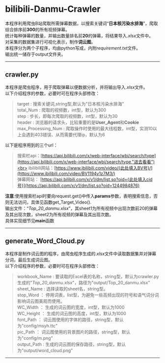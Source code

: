 # bilibili-Danmu-Crawler
本程序利用爬虫B站爬取所需弹幕数据，以搜索关键词“**日本核污染水排海**”，爬取综合排序前**300**的所有视频弹幕。<br>
统计每种弹幕的数量，并输出数量排名前**20**的弹幕，将结果导入.*xlsx*文件中。<br>
对采集的数据集进行可视化表示，制作**词云图**。<br>
本程序分为两个子程序，均由python写成，内附*requirement.txt*文件。  <br>
输出统一储存于output文件夹。  
***
## crawler.py
本程序是爬虫程序，用于爬取弹幕以便数据分析，并将输出导入.*xlsx*文件。<br>
以下介绍程序的参数，必要时可在程序头部修改：
> target : 搜索关键词,string型,默认为"日本核污染水排海"<br>
> total_Num : 爬取的视频数，int型，默认为300<br>
> step : 步长，即每次爬取的视频数，int型，默认为30<br>
> header : 浏览器的请求头，比较重要的是**User_Agent**和**Cookie**<br>
> max_Processing_Num : 爬取操作时使用的最大线程数，int型，实测10以上会遇到403错误、从而需要代理ip，默认为6<br>

以下是程序用到的三个url：<br>
> 搜索栏api：[https://api.bilibili.com/x/web-interface/wbi/search/type](https://api.bilibili.com/x/web-interface/wbi/search/type,"进去看看")<br>
> ibilibili网站：[https://www.ibilibili.com/video/{此处填入BV号}/](https://www.ibilibili.com/video/BV1194y1z7M3/)<br>
> 弹幕网站： [https://api.bilibili.com/x/v1/dm/list.so?oid={此处填入cid号}](https://api.bilibili.com/x/v1/dm/list.so?oid=1244984876)

**注意**:使用搜索栏api时要向request.get()中传入**params**参数，表明搜索信息，否则无法访问，具体见函数get_Target_Video().<br>
输出文件：“*Top_20_danmu.xlsx*”，其sheet1为所有视频中出现次数前20的弹幕及其出现次数，sheet2为所有视频的弹幕及其出现次数。<br>
具体实现细节见**main**函数
***
## generate_Word_Cloud.py
本程序是制作词云图的程序，由爬虫程序生成的.*xlsx*文件中读取数据集并对弹幕分词，最后生成词云图。<br>
以下介绍程序的参数，必要时可在程序头部修改：
> workbook_Name : 要读取的Excel表的名称，string型，默认为crawler.py生成的"*Top_20_danmu.xlsx*"，路径为"output/Top_20_danmu.xlsx"<br>
> sheet_Name : 选择读取的sheet名，string型。<br>
> stop_Word ： 停用词表，list型，为避免一些高频出现的符号和语气词分词影响词云图美观而使用。<br>
> WC_Width  ： 生成的词云图的宽度，int型，默认为1000<br>
> WC_Height ： 生成的词云图的高度，int型，默认为1000<br>
> font_Path ： 词云图使用的字体的路径，string型，默认为"config/msyh.ttc"<br>
> pic_Path  ： 词云图使用的背景图片的路径，string型，默认为"config/m.png"<br>
> output_Path : 生成的词云图的保存路径，string型，默认为"output/word_cloud.png"<br>
***
